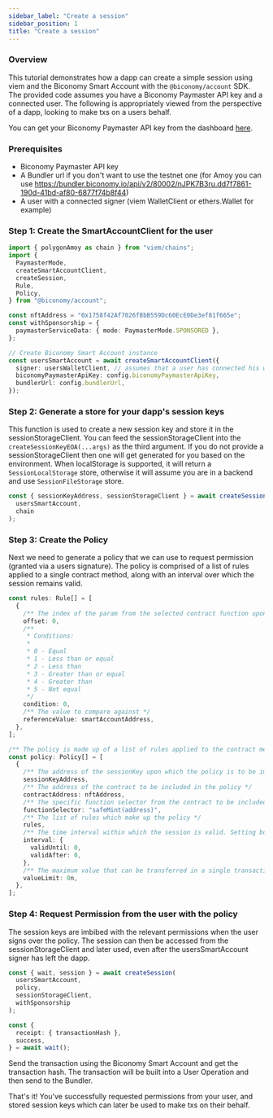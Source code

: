 ```yaml
---
sidebar_label: "Create a session"
sidebar_position: 1
title: "Create a session"
---
```


### Overview

This tutorial demonstrates how a dapp can create a simple session using viem and the Biconomy Smart Account with the `@biconomy/account` SDK. The provided code assumes you have a Biconomy Paymaster API key and a connected user. The following is appropriately viewed from the perspective of a dapp, looking to make txs on a users behalf.

You can get your Biconomy Paymaster API key from the dashboard [here](https://dashboard.biconomy.io/).

### Prerequisites

- Biconomy Paymaster API key
- A Bundler url if you don't want to use the testnet one (for Amoy you can use https://bundler.biconomy.io/api/v2/80002/nJPK7B3ru.dd7f7861-190d-41bd-af80-6877f74b8f44)
- A user with a connected signer (viem WalletClient or ethers.Wallet for example)

### Step 1: Create the SmartAccountClient for the user

```typescript
import { polygonAmoy as chain } from "viem/chains";
import {
  PaymasterMode,
  createSmartAccountClient,
  createSession,
  Rule,
  Policy,
} from "@biconomy/account";

const nftAddress = "0x1758f42Af7026fBbB559Dc60EcE0De3ef81f665e";
const withSponsorship = {
  paymasterServiceData: { mode: PaymasterMode.SPONSORED },
};

// Create Biconomy Smart Account instance
const usersSmartAccount = await createSmartAccountClient({
  signer: usersWalletClient, // assumes that a user has connected his walletClient (or an ethers Wallet) to your dapp
  biconomyPaymasterApiKey: config.biconomyPaymasterApiKey,
  bundlerUrl: config.bundlerUrl,
});
```

### Step 2: Generate a store for your dapp's session keys

This function is used to create a new session key and store it in the sessionStorageClient.
You can feed the sessionStorageClient into the `createSessionKeyEOA(...args)` as the third argument. If you do not provide a sessionStorageClient then one will get generated for you based on the environment.
When localStorage is supported, it will return a `SessionLocalStorage` store, otherwise it will assume you are in a backend and use `SessionFileStorage` store.

```typescript
const { sessionKeyAddress, sessionStorageClient } = await createSessionKeyEOA(
  usersSmartAccount,
  chain
);
```

### Step 3: Create the Policy

Next we need to generate a policy that we can use to request permission (granted via a users signature). The policy is comprised of a list of rules applied to a single contract method, along with an interval over which the session remains valid.

```typescript
const rules: Rule[] = [
  {
    /** The index of the param from the selected contract function upon which the condition will be applied */
    offset: 0,
    /**
     * Conditions:
     *
     * 0 - Equal
     * 1 - Less than or equal
     * 2 - Less than
     * 3 - Greater than or equal
     * 4 - Greater than
     * 5 - Not equal
     */
    condition: 0,
    /** The value to compare against */
    referenceValue: smartAccountAddress,
  },
];

/** The policy is made up of a list of rules applied to the contract method with and interval */
const policy: Policy[] = [
  {
    /** The address of the sessionKey upon which the policy is to be imparted */
    sessionKeyAddress,
    /** The address of the contract to be included in the policy */
    contractAddress: nftAddress,
    /** The specific function selector from the contract to be included in the policy */
    functionSelector: "safeMint(address)",
    /** The list of rules which make up the policy */
    rules,
    /** The time interval within which the session is valid. Setting both to 0 will keep a session alive indefinitely */
    interval: {
      validUntil: 0,
      validAfter: 0,
    },
    /** The maximum value that can be transferred in a single transaction */
    valueLimit: 0n,
  },
];
```

### Step 4: Request Permission from the user with the policy

The session keys are imbibed with the relevant permissions when the user signs over the policy. The session can then be accessed from the sessionStorageClient and later used, even after the usersSmartAccount signer has left the dapp.

```typescript
const { wait, session } = await createSession(
  usersSmartAccount,
  policy,
  sessionStorageClient,
  withSponsorship
);

const {
  receipt: { transactionHash },
  success,
} = await wait();
```

Send the transaction using the Biconomy Smart Account and get the transaction hash. The transaction will be built into a User Operation and then send to the Bundler.

That's it! You've successfully requested permissions from your user, and stored session keys which can later be used to make txs on their behalf.
